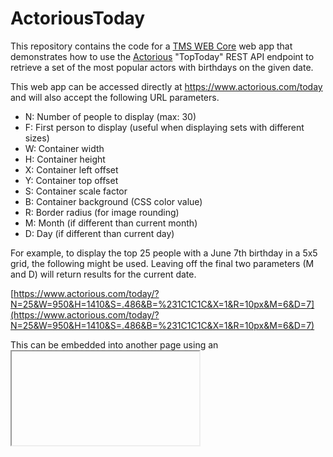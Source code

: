 # ActoriousToday
This repository contains the code for a [TMS WEB Core](https://www.tmssoftware.com/site/tmswebcore.asp) web app that demonstrates how to use the [Actorious](https://www.actorious.com/) "TopToday" REST API endpoint to retrieve a set of the most popular actors with birthdays on the given date. 

This web app can be accessed directly at https://www.actorious.com/today and will also accept the following URL parameters.
- N: Number of people to display (max: 30)
- F: First person to display (useful when displaying sets with different sizes)
- W: Container width
- H: Container height
- X: Container left offset
- Y: Container top offset
- S: Container scale factor
- B: Container background (CSS color value)
- R: Border radius (for image rounding)
- M: Month (if different than current month)
- D: Day (if different than current day)

For example, to display the top 25 people with a June 7th birthday in a 5x5 grid, the following might be used. Leaving off the final two parameters (M and D) will return results for the current date.

[https://www.actorious.com/today/?N=25&W=950&H=1410&S=.486&B=%231C1C1C&X=1&R=10px&M=6&D=7](https://www.actorious.com/today/?N=25&W=950&H=1410&S=.486&B=%231C1C1C&X=1&R=10px&M=6&D=7)

This can be embedded into another page using an <iframe> or in the case of Home Assistant, a Webpage card (which internally uses an <iframe>). 
Multiple such links can be used to create more interesting arrangements. 
For example, maybe the top five are displayed with larger images 5-across, with the next 24 displayed with smaller thumbnails 8-across. 
This is where the need for the F parameter comes from - to skip over the first five when generating a second request for the remaining photos.

For more information about using <iframe> elements with TMS WEB Core web applications, check out [this post](https://www.tmssoftware.com/site/blog.asp?post=1090).

## Repository Information
[![Count Lines of Code](https://github.com/500Foods/ActoriousToday/actions/workflows/main.yml/badge.svg)](https://github.com/500Foods/ActoriousToday/actions/workflows/main.yml)
<!--CLOC-START -->
```
Last Updated at 2023-11-27 01:55:08 UTC
-------------------------------------------------------------------------------
Language                     files          blank        comment           code
-------------------------------------------------------------------------------
Pascal                           2             48             62            160
Delphi Form                      1              0              0             39
Markdown                         1              8              2             39
YAML                             2             11             12             33
HTML                             2              7              0             23
-------------------------------------------------------------------------------
SUM:                             8             74             76            294
-------------------------------------------------------------------------------
```
<!--CLOC-END-->

## Sponsor / Donate / Support
If you find this work interesting, helpful, or valuable, or that it has saved you time, money, or both, please consider directly supporting these efforts financially via [GitHub Sponsors](https://github.com/sponsors/500Foods) or donating via [Buy Me a Pizza](https://www.buymeacoffee.com/andrewsimard500). Also, check out these other [GitHub Repositories](https://github.com/500Foods?tab=repositories&q=&sort=stargazers) that may interest you.
